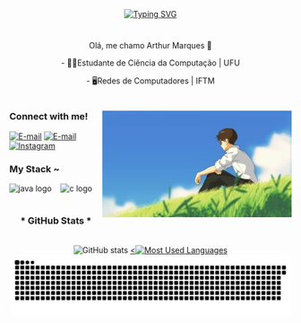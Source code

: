 <div align="center">
  <a href="https://git.io/typing-svg">
    <img src="https://readme-typing-svg.demolab.com?font=Fira+Code&weight=500&size=22&pause=1000&color=FF00F6&center=true&vCenter=true&random=false&width=524&lines=%E2%8A%B9+Bem+vindo+ao+meu+perfil!+%E2%8A%B9+" alt="Typing SVG">
  </a>
</div>

#
<p align="center"> Olá, me chamo Arthur Marques 👋

<p align="center">- 👨‍💻Estudante de Ciência da Computação | UFU
<p align="center">- 🖥️Redes de Computadores | IFTM
  
#

<img align="right" alt="" height="190px" src="src/giphy (1).webp">

<h3 align="left">Connect with me!</h3>


[![E-mail](https://img.shields.io/badge/-Email-000?style=for-the-badge&logo=microsoft-outlook&logoColor=FF00F6)](mailto:arthur.lima1@ufu.br)
[![E-mail](https://img.shields.io/badge/-Email-000?style=for-the-badge&logo=microsoft-outlook&logoColor=FF00F6)](mailto:arthur.lima1@ufu.br)
[![Instagram](https://img.shields.io/badge/-Instagram-000?style=for-the-badge&logo=instagram&logoColor=FF00F6&color:FFF)](https://www.instagram.com/arthurm.sl/)


<h3 align="left">My Stack ~</h3>

<div align="left">
  <img src="https://cdn.jsdelivr.net/gh/devicons/devicon/icons/java/java-original.svg" height="25" alt="java logo"  />
  <img width="8" />
  <img src="https://cdn.jsdelivr.net/gh/devicons/devicon/icons/c/c-original.svg" height="25" alt="c logo"  />
  <img width="8" />

</div>

#

<div style="text-align: center;" align="center">
  <h3>* GitHub Stats *</h3>
  <br>
  <img src="https://github-readme-stats-git-masterrstaa-rickstaa.vercel.app/api?username=arthur-MSL&rank_icon=github&hide_title=true&show_icons=true&include_all_commits=false&count_private=true&line_height=25&hide=issues&bg_color=000&title_color=FF00F6&text_color=FFF&border_radius=3&border_color=36123c&icon_color=FF00F6&theme=jolly" alt="GitHub stats">

  <a href="https://github.com/arthur-MSL/github-readme-stats">
    <<img src="https://github-readme-stats-git-masterrstaa-rickstaa.vercel.app/api/top-langs/?username=arthur-MSL&line_height=10&card_width=290&layout=compact&hide_title=false&count_private=true&langs_count=4&show_icons=true&title_color=FF00F6&hide=html,scss,less&bg_color=000&text_color=8B8B8B&border_radius=3&border_color=561760&count_private=true" alt="Most Used Languages">
  </a>
    
</div>

<picture align="center">
  <source media="(prefers-color-scheme: dark)" srcset="https://raw.githubusercontent.com/arthur-MSL/arthur-MSL/output/github-contribution-grid-snake-dark.svg">
  <source media="(prefers-color-scheme: light)" srcset="https://raw.githubusercontent.com/arthur-MSL/arthur-MSL/output/github-contribution-grid-snake-dark.svg">
  <img align="center" alt="github contribution grid snake animation" src="https://raw.githubusercontent.com/arthur-MSL/arthur-MSL/output/github-contribution-grid-snake.svg">
</picture>


#




